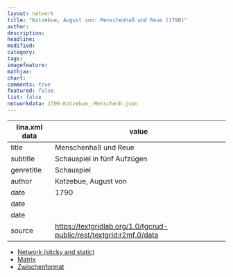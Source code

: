 ```yaml
---
layout: network
title: "Kotzebue, August von: Menschenhaß und Reue (1790)"
author:
description:
headline:
modified:
category:
tags:
imagefeature: 
mathjax: 
chart: 
comments: true
featured: false
list: false
networkdata: 1790-Kotzebue_-Menschenh.json
---
```

lina.xml data  | value
------------- | -------------
title|Menschenhaß und Reue
subtitle|Schauspiel in fünf Aufzügen
genretitle|Schauspiel
author|Kotzebue, August von
date|1790
date|
date|
source|https://textgridlab.org/1.0/tgcrud-public/rest/textgrid:r2mf.0/data


* [Network (sticky and static)](/network142)
* [Matrix](/matrix142)
* [Zwischenformat](/lina142 )
